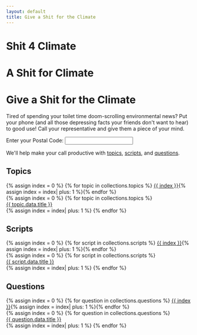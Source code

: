 ```yaml
---
layout: default
title: Give a Shit for the Climate
---
```


<h1 class="s4c-only-small-phones">Shit 4 Climate</h1>
<h1 class="s4c-only-medium-phones">A Shit for Climate</h1>
<h1 class="s4c-only-large-phones">Give a Shit for the Climate</h1>

Tired of spending your toilet time doom-scrolling environmental news?
Put your phone (and all those depressing facts your friends don't want
to hear) to good use!  Call your representative and give them a
piece of your mind.

<form class="w3-container w3-margin">
Enter your <label>Postal Code:</label>
<input type="text" name="postal-code" id="postal-code" autocomplete="postal-code" onInput="zip_key_press()"></input>
</form>

<div class="w3-container w3-margin" id="call-by-zip"></div>

We'll help make your call productive with
[topics](#topics),
[scripts](#scripts), and
[questions](#questions).

<div id="call-link"></div>

Topics
------

<div class="slider">
{% assign index = 0 %}
{% for topic in collections.topics %}
<a href="#slide-{{ index }}">{{ index }}</a>{% assign index = index| plus: 1 %}{% endfor %}
<div class="slides">
{% assign index = 0 %}
{% for topic in collections.topics %}
<div id="slide-{{ index }}">
<a href="{{ topic.url| url }}">{{ topic.data.title }}</a>
</div>
{% assign index = index| plus: 1 %}
{% endfor %}
</div>
</div>

Scripts
-------

<div class="slider">
{% assign index = 0 %}
{% for script in collections.scripts %}
<a href="#slide-{{ index }}">{{ index }}</a>{% assign index = index| plus: 1 %}{% endfor %}
<div class="slides">
{% assign index = 0 %}
{% for script in collections.scripts %}
<div id="slide-{{ index }}">
<a href="{{ script.url| url }}">{{ script.data.title }}</a>
</div>
{% assign index = index| plus: 1 %}
{% endfor %}
</div>
</div>

Questions
---------

<div class="slider">
{% assign index = 0 %}
{% for question in collections.questions %}
<a href="#slide-{{ index }}">{{ index }}</a>{% assign index = index| plus: 1 %}{% endfor %}
<div class="slides">
{% assign index = 0 %}
{% for question in collections.questions %}
<div id="slide-{{ index }}">
<a href="{{ question.url| url }}">{{ question.data.title }}</a>
</div>
{% assign index = index| plus: 1 %}
{% endfor %}
</div>
</div>
